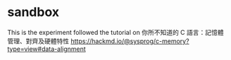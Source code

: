 # sandbox
This is the experiment followed the tutorial on
你所不知道的 C 語言：記憶體管理、對齊及硬體特性
https://hackmd.io/@sysprog/c-memory?type=view#data-alignment 
